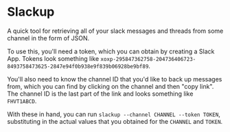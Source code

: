 # Slackup

A quick tool for retrieving all of your slack messages and threads from some channel in the form of JSON.

To use this, you'll need a token, which you can obtain by creating a Slack App. Tokens look something like `xoxp-295847362758-204736406723-8493758473625-2847e94f0b938e9f839b06928be9bf89`.

You'll also need to know the channel ID that you'd like to back up messages from, which you can find by clicking on the channel and then "copy link". The channel ID is the last part of the link and looks something like `FHVT1ABCD`.

With these in hand, you can run `slackup --channel CHANNEL --token TOKEN`, substituting in the actual values that you obtained for the `CHANNEL` and `TOKEN`.

